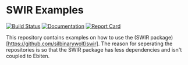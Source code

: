 # SWIR Examples

[![Build Status](https://travis-ci.com/silbinarywolf/swir-examples.svg?branch=master)](https://travis-ci.com/silbinarywolf/swir-examples)
[![Documentation](https://godoc.org/github.com/silbinarywolf/swir-examples?status.svg)](https://godoc.org/github.com/silbinarywolf/swir-examples)
[![Report Card](https://goreportcard.com/badge/github.com/silbinarywolf/swir-examples)](https://goreportcard.com/report/github.com/silbinarywolf/swir-examples)

This repository contains examples on how to use the (SWIR package)[https://github.com/silbinarywolf/swir].
The reason for seperating the repositories is so that the SWIR package has less dependencies and isn't coupled to Ebiten.
